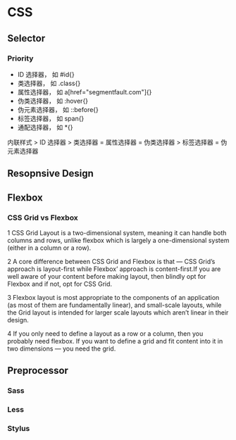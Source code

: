 # CSS
## Selector
### Priority
- ID 选择器， 如 #id{}
- 类选择器， 如 .class{}
- 属性选择器， 如 a[href="segmentfault.com"]{}
- 伪类选择器， 如 :hover{}
- 伪元素选择器， 如 ::before{}
- 标签选择器， 如 span{}
- 通配选择器， 如 *{}

内联样式 > ID 选择器 > 类选择器 = 属性选择器 = 伪类选择器 > 标签选择器 = 伪元素选择器
## Resopnsive Design
## Flexbox
### CSS Grid vs Flexbox
1 CSS Grid Layout is a two-dimensional system, meaning it can handle both columns and rows, unlike flexbox which is largely a one-dimensional system (either in a column or a row).

2 A core difference between CSS Grid and Flexbox is that — CSS Grid’s approach is layout-first while Flexbox’ approach is content-first.If you are well aware of your content before making layout, then blindly opt for Flexbox and if not, opt for CSS Grid.

3 Flexbox layout is most appropriate to the components of an application (as most of them are fundamentally linear), and small-scale layouts, while the Grid layout is intended for larger scale layouts which aren’t linear in their design.

4 If you only need to define a layout as a row or a column, then you probably need flexbox. If you want to define a grid and fit content into it in two dimensions — you need the grid.

## Preprocessor
### Sass
### Less
### Stylus
